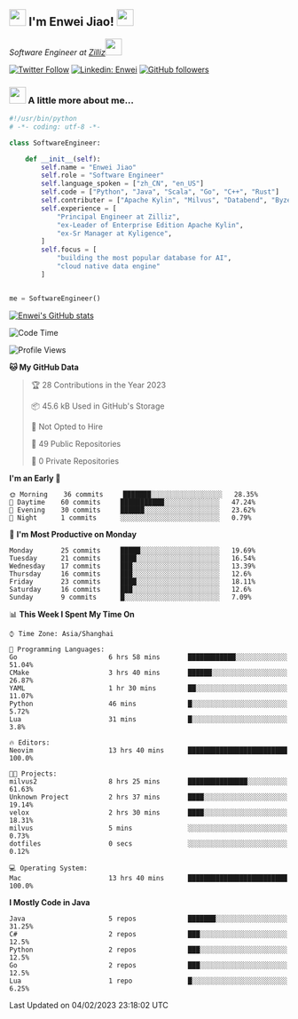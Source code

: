 <h2><img src="https://emojis.slackmojis.com/emojis/images/1531849430/4246/blob-sunglasses.gif?1531849430" width="30"/> I'm  Enwei Jiao! <img src="https://media.giphy.com/media/juBt25nT1KGys/giphy.gif" width=30> </h2>
<!-- <img align='right' src="https://media.giphy.com/media/M9gbBd9nbDrOTu1Mqx/giphy.gif" width="230"> -->
<p><em>Software Engineer at <a href="https://zilliz.com/">Zilliz</a><img src="https://media.giphy.com/media/WUlplcMpOCEmTGBtBW/giphy.gif" width="30"></em></p>

[![Twitter Follow](https://img.shields.io/twitter/follow/misteranmol?label=Follow)](https://twitter.com/intent/follow?screen_name=EnweiJiao)
[![Linkedin: Enwei](https://img.shields.io/badge/-enwei-blue?style=&logo=Linkedin&logoColor=white&link=https://www.linkedin.com/in/enwei-jiao-41192a97)](https://www.linkedin.com/in/enwei-jiao-41192a97/)
[![GitHub followers](https://img.shields.io/github/followers/jiaoew1991?label=Follow&style=social)](https://github.com/jiaoew1991)


### <img src="https://media.giphy.com/media/VgCDAzcKvsR6OM0uWg/giphy.gif" width="30"> A little more about me...  

```python
#!/usr/bin/python
# -*- coding: utf-8 -*-

class SoftwareEngineer:

    def __init__(self):
        self.name = "Enwei Jiao"
        self.role = "Software Engineer"
        self.language_spoken = ["zh_CN", "en_US"]
        self.code = ["Python", "Java", "Scala", "Go", "C++", "Rust"]
        self.contributer = ["Apache Kylin", "Milvus", "Databend", "Byzer-Lang"]
        self.experience = [
            "Principal Engineer at Zilliz",
            "ex-Leader of Enterprise Edition Apache Kylin",
            "ex-Sr Manager at Kyligence",
        ]
        self.focus = [
            "building the most popular database for AI",
            "cloud native data engine"
        ]


me = SoftwareEngineer()
```

[![Enwei's GitHub stats](https://github-readme-stats.vercel.app/api?username=jiaoew1991&count_private=true&show_icons=true)](https://github.com/jiaoew1991/jiaoew1991)

<!-- [![Top Langs](https://github-readme-stats.vercel.app/api/top-langs/?username=jiaoew1991&layout=compact)](https://github.com/jiaoew1991/jiaoew1991) -->

<!--START_SECTION:waka-->
![Code Time](http://img.shields.io/badge/Code%20Time-474%20hrs%2029%20mins-blue)

![Profile Views](http://img.shields.io/badge/Profile%20Views-0-blue)

**🐱 My GitHub Data** 

> 🏆 28 Contributions in the Year 2023
 > 
> 📦 45.6 kB Used in GitHub's Storage 
 > 
> 🚫 Not Opted to Hire
 > 
> 📜 49 Public Repositories 
 > 
> 🔑 0 Private Repositories  
 > 
**I'm an Early 🐤** 

```text
🌞 Morning    36 commits     ███████░░░░░░░░░░░░░░░░░░   28.35% 
🌆 Daytime    60 commits     ███████████░░░░░░░░░░░░░░   47.24% 
🌃 Evening    30 commits     ██████░░░░░░░░░░░░░░░░░░░   23.62% 
🌙 Night      1 commits      ░░░░░░░░░░░░░░░░░░░░░░░░░   0.79%

```
📅 **I'm Most Productive on Monday** 

```text
Monday       25 commits     █████░░░░░░░░░░░░░░░░░░░░   19.69% 
Tuesday      21 commits     ████░░░░░░░░░░░░░░░░░░░░░   16.54% 
Wednesday    17 commits     ███░░░░░░░░░░░░░░░░░░░░░░   13.39% 
Thursday     16 commits     ███░░░░░░░░░░░░░░░░░░░░░░   12.6% 
Friday       23 commits     ████░░░░░░░░░░░░░░░░░░░░░   18.11% 
Saturday     16 commits     ███░░░░░░░░░░░░░░░░░░░░░░   12.6% 
Sunday       9 commits      █░░░░░░░░░░░░░░░░░░░░░░░░   7.09%

```


📊 **This Week I Spent My Time On** 

```text
⌚︎ Time Zone: Asia/Shanghai

💬 Programming Languages: 
Go                       6 hrs 58 mins       ████████████░░░░░░░░░░░░░   51.04% 
CMake                    3 hrs 40 mins       ██████░░░░░░░░░░░░░░░░░░░   26.87% 
YAML                     1 hr 30 mins        ██░░░░░░░░░░░░░░░░░░░░░░░   11.07% 
Python                   46 mins             █░░░░░░░░░░░░░░░░░░░░░░░░   5.72% 
Lua                      31 mins             █░░░░░░░░░░░░░░░░░░░░░░░░   3.8%

🔥 Editors: 
Neovim                   13 hrs 40 mins      █████████████████████████   100.0%

🐱‍💻 Projects: 
milvus2                  8 hrs 25 mins       ███████████████░░░░░░░░░░   61.63% 
Unknown Project          2 hrs 37 mins       ████░░░░░░░░░░░░░░░░░░░░░   19.14% 
velox                    2 hrs 30 mins       ████░░░░░░░░░░░░░░░░░░░░░   18.31% 
milvus                   5 mins              ░░░░░░░░░░░░░░░░░░░░░░░░░   0.73% 
dotfiles                 0 secs              ░░░░░░░░░░░░░░░░░░░░░░░░░   0.12%

💻 Operating System: 
Mac                      13 hrs 40 mins      █████████████████████████   100.0%

```

**I Mostly Code in Java** 

```text
Java                     5 repos             ███████░░░░░░░░░░░░░░░░░░   31.25% 
C#                       2 repos             ███░░░░░░░░░░░░░░░░░░░░░░   12.5% 
Python                   2 repos             ███░░░░░░░░░░░░░░░░░░░░░░   12.5% 
Go                       2 repos             ███░░░░░░░░░░░░░░░░░░░░░░   12.5% 
Lua                      1 repo              █░░░░░░░░░░░░░░░░░░░░░░░░   6.25%

```



 Last Updated on 04/02/2023 23:18:02 UTC
<!--END_SECTION:waka-->
